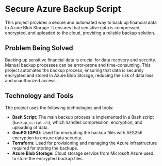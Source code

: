  # Secure Azure Backup Script

This project provides a secure and automated way to back up financial data to Azure Blob Storage. It ensures that sensitive data is compressed, encrypted, and uploaded to the cloud, providing a reliable backup solution.

## Problem Being Solved

Backing up sensitive financial data is crucial for data recovery and security. Manual backup processes can be error-prone and time-consuming. This project automates the backup process, ensuring that data is securely encrypted and stored in Azure Blob Storage, reducing the risk of data loss and unauthorized access.

## Technology and Tools

The project uses the following technologies and tools:

- **Bash Script**: The main backup process is implemented in a Bash script (`backup_script.sh`), which handles compression, encryption, and uploading of data.
- **GnuPG (GPG)**: Used for encrypting the backup files with AES256 encryption to ensure data security.
- **Terraform**: Used for provisioning and managing the Azure infrastructure required for storing the backups.
- **Azure Blob Storage**: Cloud storage service from Microsoft Azure used to store the encrypted backup files.
